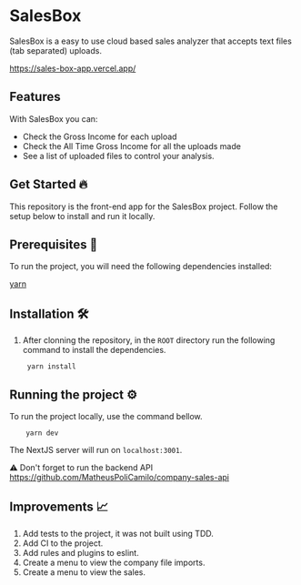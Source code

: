 # SalesBox
SalesBox is a easy to use cloud based sales analyzer that accepts text files (tab separated) uploads.

https://sales-box-app.vercel.app/

## Features
With SalesBox you can:
 * Check the Gross Income for each upload
 * Check the All Time Gross Income for all the uploads made
 * See a list of uploaded files to control your analysis.

## Get Started :fire:
This repository is the front-end app for the SalesBox project. 
Follow the setup below to install and run it locally.

## Prerequisites :floppy_disk:

To run the project, you will need the following dependencies installed:

[yarn](https://yarnpkg.com/lang/en/docs/install/)

## Installation 🛠 

1. After clonning the repository, in the `ROOT` directory run the following command to install the dependencies.

        yarn install
  
## Running the project ⚙️

To run the project locally, use the command bellow.

        yarn dev

The NextJS server will run on `localhost:3001`.

⚠️ Don't forget to run the backend API https://github.com/MatheusPoliCamilo/company-sales-api

## Improvements 📈

1. Add tests to the project, it was not built using TDD.
2. Add CI to the project.
3. Add rules and plugins to eslint.
4. Create a menu to view the company file imports.
5. Create a menu to view the sales.
